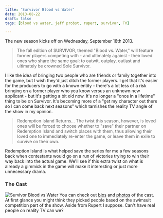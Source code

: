 ```yaml
---
title: 'Survivor Blood vs Water'
date: 2013-08-22
draft: false
tags: [blood vs water, jeff probst, rupert, survivor, TV]

---
```


The new season kicks off on Wednesday, September 18th 2013.

> The fall edition of SURVIVOR, themed "Blood vs. Water," will feature former players competing with - and ultimately against - their loved ones who share the same goal: to outwit, outplay, outlast and ultimately be crowned Sole Survivor.

I like the idea of bringing two people who are friends or family together into the game, but I wish they'd just ditch the former players. I get that it's easier for the producers to go with a known entity - there's a lot less of a risk bringing on a former player who you know versus an unknown new applicant - but it's getting a bit old now. It's no longer a "once in a lifetime" thing to be on Survivor. It's becoming more of a "get my character out there so I can come back next seasons" which tarnishes the reality TV angle of the show in my opinion.

> Redemption Island Returns... The twist this season, however, is loved ones will be forced to choose whether to "save" their partner on Redemption Island and switch places with them, thus allowing their loved one to immediately re-enter the game, or leave them in exile to survive on their own.

Redemption Island is what helped save the series for me a few seasons back when contestants would go on a run of victories trying to win their way back into the actual game. We'll see if this extra twist on what is already a gimmick in the game will make it interesting or just more unnecessary drama.

### The Cast

![Survivor Blood vs Water](https://chrisenns.com/wp-content/uploads/2013/08/Survivor-Blood-vs-Water-600x277.jpg) You can check out [bios](http://www.cbs.com/shows/survivor/cast/) and [photos](http://www.cbs.com/shows/survivor/photos/1000651/survivor-blood-vs-water-cast/) of the cast. At first glance you might think they picked people based on the swimsuit competition part of the show. Aside from Rupert I suppose. Can't have real people on reality TV can we?